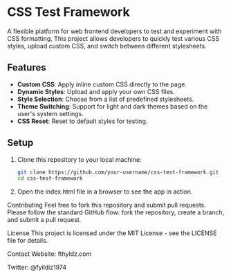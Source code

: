 # CSS Test Framework

A flexible platform for web frontend developers to test and experiment with CSS formatting. This project allows developers to quickly test various CSS styles, upload custom CSS, and switch between different stylesheets.

## Features

- **Custom CSS**: Apply inline custom CSS directly to the page.
- **Dynamic Styles**: Upload and apply your own CSS files.
- **Style Selection**: Choose from a list of predefined stylesheets.
- **Theme Switching**: Support for light and dark themes based on the user's system settings.
- **CSS Reset**: Reset to default styles for testing.

## Setup

1. Clone this repository to your local machine:

   ```bash
   git clone https://github.com/your-username/css-test-framework.git
   cd css-test-framework
   
1. Open the index.html file in a browser to see the app in action.

Contributing
Feel free to fork this repository and submit pull requests. Please follow the standard GitHub flow: fork the repository, create a branch, and submit a pull request.

License
This project is licensed under the MIT License - see the LICENSE file for details.

Contact
Website: fthyldz.com

Twitter: @fyildiz1974
